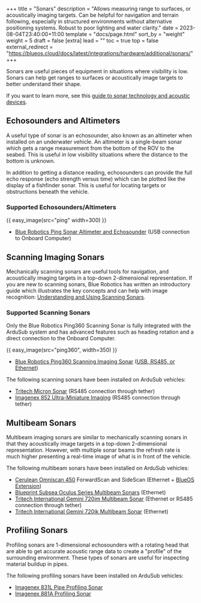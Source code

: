 +++
title = "Sonars"
description = "Allows measuring range to surfaces, or acoustically imaging targets. Can be helpful for navigation and terrain following, especially in structured environments without alternative positioning systems. Robust to poor lighting and water clarity."
date = 2023-08-04T23:40:00+11:00
template = "docs/page.html"
sort_by = "weight"
weight = 5
draft = false
[extra]
lead = ""
toc = true
top = false
external_redirect = "https://blueos.cloud/docs/latest/integrations/hardware/additional/sonars/"
+++


Sonars are useful pieces of equipment in situations where visibility is low. Sonars can help get ranges to surfaces or acoustically image targets to better understand their shape.

If you want to learn more, see this [guide to sonar technology and acoustic devices](https://bluerobotics.com/learn/a-smooth-operators-guide-to-underwater-sonars-and-acoustic-devices/).

## Echosounders and Altimeters 

A useful type of sonar is an echosounder, also known as an altimeter when installed on an underwater vehicle. An altimeter is a single-beam sonar which gets a range measurement from the bottom of the ROV to the seabed. This is useful in low visibility situations where the distance to the bottom is unknown.

In addition to getting a distance reading, echosounders can provide the full echo response (echo strength versus time) which can be plotted like the display of a fishfinder sonar. This is useful for locating targets or obstructions beneath the vehicle.

### Supported Echosounders/Altimeters

{{ easy_image(src="ping" width=300) }}

* [Blue Robotics Ping Sonar Altimeter and Echosounder](https://bluerobotics.com/store/sensors-sonars-cameras/sonar/ping-sonar-r2-rp/) (USB connection to Onboard Computer)

## Scanning Imaging Sonars

Mechanically scanning sonars are useful tools for navigation, and acoustically imaging targets in a top-down 2-dimensional representation. If you are new to scanning sonars, Blue Robotics has written an introductory guide which illustrates the key concepts and can help with image recognition: [Understanding and Using Scanning Sonars](https://bluerobotics.com/learn/understanding-and-using-scanning-sonars/).

### Supported Scanning Sonars

Only the Blue Robotics Ping360 Scanning Sonar is fully integrated with the ArduSub system and has advanced features such as heading rotation and a direct connection to the Onboard Computer.

{{ easy_image(src="ping360", width=350) }}

* [Blue Robotics Ping360 Scanning Imaging Sonar](https://bluerobotics.com/store/sensors-sonars-cameras/sonar/ping360-sonar-r1-rp/) ([USB, RS485, or Ethernet](https://bluerobotics.com/learn/changing-communications-interface-on-the-ping360/))

The following scanning sonars have been installed on ArduSub vehicles:
* [Tritech Micron Sonar](https://www.tritech.co.uk/product/small-rov-mechanical-sector-scanning-sonar-tritech-micron) (RS485 connection through tether)
* [Imagenex 852 Ultra-Miniature Imaging](https://imagenex.com/products/852-ultra-miniature-imaging) (RS485 connection through tether)

## Multibeam Sonars

Multibeam imaging sonars are similar to mechanically scanning sonars in that they acoustically image targets in a top-down 2-dimensional representation. However, with multiple sonar beams the refresh rate is much higher presenting a real-time image of what is in front of the vehicle.

The following multibeam sonars have been installed on ArduSub vehicles:
 * [Cerulean Omniscan 450](https://ceruleansonar.com/pages/omniscan-product-page) ForwardScan and SideScan (Ethernet + [BlueOS Extension](https://docs.bluerobotics.com/BlueOS-Extensions-Repository/#:~:text=SonarView,-Maintainer))
 * [Blueprint Subsea Oculus Series Multibeam Sonars](https://www.blueprintsubsea.com/oculus/) (Ethernet)
 * [Tritech International Gemini 720im Multibeam Sonar](https://www.tritech.co.uk/product/gemini-720im) (Ethernet or RS485 connection through tether)
 * [Tritech International Gemini 720ik Multibeam Sonar](https://www.tritech.co.uk/product/gemini-720ik) (Ethernet)
 
## Profiling Sonars

Profiling sonars are 1-dimensional echosounders with a rotating head that are able to get accurate acoustic range data to create a "profile" of the surrounding environment. These types of sonars are useful for inspecting material buildup in pipes.

The following profiling sonars have been installed on ArduSub vehicles:
* [Imagenex 831L Pipe Profiling Sonar](https://imagenex.com/products/831l-pipe-profiling)
* [Imagenex 881A Profiling Sonar](https://imagenex.com/products/881a-profiling)
